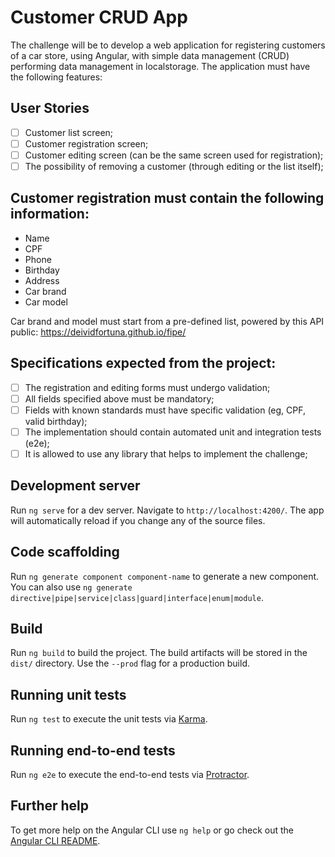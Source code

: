 # Customer CRUD App

The challenge will be to develop a web application for registering customers of a car store, using Angular, with simple data management (CRUD) performing data management in localstorage. The application must have the following features:

## User Stories

- [ ] Customer list screen;
- [ ] Customer registration screen;
- [ ] Customer editing screen (can be the same screen used for registration);
- [ ] The possibility of removing a customer (through editing or the list itself);

## Customer registration must contain the following information:

- Name
- CPF
- Phone
- Birthday
- Address
- Car brand
- Car model

Car brand and model must start from a pre-defined list, powered by this API public: https://deividfortuna.github.io/fipe/

## Specifications expected from the project:

- [ ] The registration and editing forms must undergo validation;
- [ ] All fields specified above must be mandatory;
- [ ] Fields with known standards must have specific validation (eg, CPF, valid birthday);
- [ ] The implementation should contain automated unit and integration tests (e2e);
- [ ] It is allowed to use any library that helps to implement the challenge;

## Development server

Run `ng serve` for a dev server. Navigate to `http://localhost:4200/`. The app will automatically reload if you change any of the source files.

## Code scaffolding

Run `ng generate component component-name` to generate a new component. You can also use `ng generate directive|pipe|service|class|guard|interface|enum|module`.

## Build

Run `ng build` to build the project. The build artifacts will be stored in the `dist/` directory. Use the `--prod` flag for a production build.

## Running unit tests

Run `ng test` to execute the unit tests via [Karma](https://karma-runner.github.io).

## Running end-to-end tests

Run `ng e2e` to execute the end-to-end tests via [Protractor](http://www.protractortest.org/).

## Further help

To get more help on the Angular CLI use `ng help` or go check out the [Angular CLI README](https://github.com/angular/angular-cli/blob/master/README.md).
